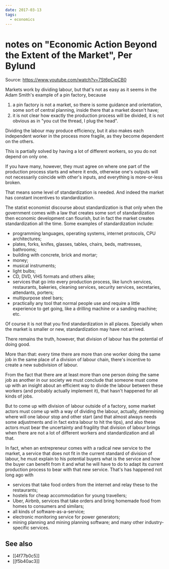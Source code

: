 ```yaml
---
date: 2017-03-13
tags:
  - economics
---
```


# notes on "Economic Action Beyond the Extent of the Market", Per Bylund

Source: https://www.youtube.com/watch?v=7St6pCipCB0

Markets work by dividing labour, but that's not as easy as it seems in the Adam Smith's example of a pin factory, because

1. a pin factory is not a market, so there is some guidance and orientation, some sort of central planning, inside there that a market doesn't have;
2. it is not clear how exactly the production process will be divided, it is not obvious as in "you cut the thread, I plug the head".

Dividing the labour may produce efficiency, but it also makes each independent worker in the process more fragile, as they become dependent on the others.

This is partially solved by having a lot of different workers, so you do not depend on only one.

If you have many, however, they must agree on where one part of the production process starts and where it ends, otherwise one's outputs will not necessarily coincide with other's inputs, and everything is more-or-less broken.

That means some level of standardization is needed. And indeed the market has constant incentives to standardization.

The statist economist discourse about standardization is that only when the government comes with a law that creates some sort of standardization then economic development can flourish, but in fact the market creates standardization all the time. Some examples of standardization include:

  * programming languages, operating systems, internet protocols, CPU architectures;
  * plates, forks, knifes, glasses, tables, chairs, beds, mattresses, bathrooms;
  * building with concrete, brick and mortar;
  * money;
  * musical instruments;
  * light bulbs;
  * CD, DVD, VHS formats and others alike;
  * services that go into every production process, like lunch services, restaurants, bakeries, cleaning services, security services, secretaries, attendants, porters;
  * multipurpose steel bars;
  * practically any tool that normal people use and require a little experience to get going, like a drilling machine or a sanding machine; etc.

Of course it is not that you find standardization in all places. Specially when the market is smaller or new, standardization may have not arrived.

There remains the truth, however, that division of labour has the potential of doing good.

More than that: every time there are more than one worker doing the same job in the same place of a division of labour chain, there's incentive to create a new subdivision of labour.

From the fact that there are at least more than one person doing the same job as another in our society we must conclude that someone must come up with an insight about an efficient way to divide the labour between these workers (and probably actually implement it), that hasn't happened for all kinds of jobs.

But to come up with division of labour outside of a factory, some market actors must come up with a way of dividing the labour, actually, determining where will one labour stop and other start (and that almost always needs some adjustments and in fact extra labour to hit the tips), and also these actors must bear the uncertainty and fragility that division of labour brings when there are not a lot of different workers and standardization and all that.

In fact, when an entrepreneur comes with a radical new service to the market, a service that does not fit in the current standard of division of labour, he must explain to his potential buyers what is the service and how the buyer can benefit from it and what he will have to do to adapt its current production process to bear with that new service. That's has happened not long ago with

  * services that take food orders from the internet and relay these to the restaurants;
  * hostels for cheap accommodation for young travellers;
  * Uber, Airbnb, services that take orders and bring homemade food from homes to consumers and similars;
  * all kinds of software-as-a-service;
  * electronic monitoring service for power generators;
  * mining planning and mining planning software; and many other industry-specific services.

## See also

* [[4f77b0c5]]
* [[f5b40ac3]]

